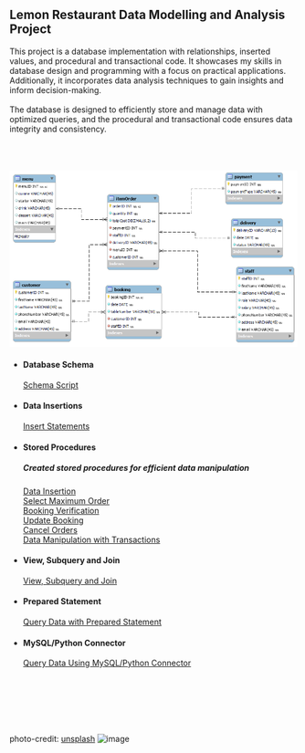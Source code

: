 ## Lemon Restaurant Data Modelling and Analysis Project
This project is a database implementation with relationships, inserted values, and procedural and transactional code. It showcases my skills in database design and programming with a focus on practical applications.                                                     
Additionally, it incorporates data analysis techniques to gain insights and inform decision-making.<br>                                       
The database is designed to efficiently store and manage data with optimized queries, and the procedural and transactional code ensures data integrity and consistency.  <br><br><br><br>                                                                                                  


![database_model](https://github.com/TheDataCode/Database-Capstone-Project/blob/main/lemon_db_schema.png)






- #### Database Schema                                             
    [Schema Script](https://github.com/TheDataCode/Database-Capstone-Project/blob/main/little_restaurant_db.sql)


- #### Data Insertions
    [Insert Statements](https://github.com/TheDataCode/Database-Engineering-and-Analysis-Project/blob/main/insert_script.sql)  
    

- #### Stored Procedures
   ##### Created stored procedures for efficient data manipulation
    [Data Insertion](https://github.com/TheDataCode/Database-Capstone-Project/blob/main/storedprocedure_insertions.sql)              
    [Select Maximum Order](https://github.com/TheDataCode/Database-Capstone-Project/blob/main/stored_procedures.sql)                  
    [Booking Verification](https://github.com/TheDataCode/Database-Capstone-Project/blob/main/storedProcedure-checkBooking.sql)       
    [Update Booking](https://github.com/TheDataCode/Database-Capstone-Project/blob/main/storedProcedure-Updates.sql)                  
    [Cancel Orders](https://github.com/TheDataCode/Database-Capstone-Project/blob/main/storedProcedure-Delete_statement.sql)           
    [Data Manipulation with Transactions](https://github.com/TheDataCode/Database-Capstone-Project/blob/main/Stored%20Procedure%20with%20Transactions.sql)                                                                       
    
 - #### View, Subquery and Join
     [View, Subquery and Join ](https://github.com/TheDataCode/Database-Capstone-Project/blob/main/data_retrieval_scripts.sql)


 - #### Prepared Statement
     [Query Data with Prepared Statement](https://github.com/TheDataCode/Database-Capstone-Project/blob/main/prepared_statement.sql)
     
     
 - #### MySQL/Python Connector
      [Query Data Using MySQL/Python Connector](https://github.com/TheDataCode/Database-Capstone-Project/blob/main/data-retrieval-with-python.ipynb) <br><br><br><br><br><br><br>


photo-credit: [unsplash](https://unsplash.com/@_k8_)
![image](https://github.com/TheDataCode/Database-Capstone-Project/assets/107037322/1afba8bd-b489-4e54-a909-2d43029859d9)

